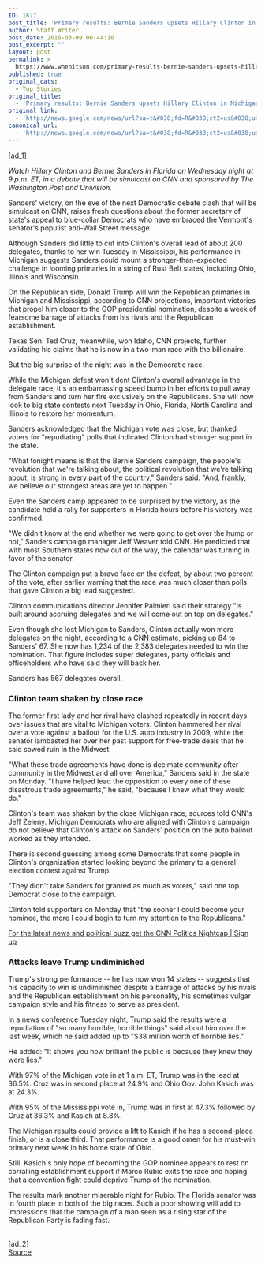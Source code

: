 ```yaml
---
ID: 1677
post_title: 'Primary results: Bernie Sanders upsets Hillary Clinton in Michigan &#8211; CNN'
author: Staff Writer
post_date: 2016-03-09 06:44:10
post_excerpt: ""
layout: post
permalink: >
  https://www.whenitson.com/primary-results-bernie-sanders-upsets-hillary-clinton-in-michigan-cnn/
published: true
original_cats:
  - Top Stories
original_title:
  - 'Primary results: Bernie Sanders upsets Hillary Clinton in Michigan - CNN'
original_link:
  - 'http://news.google.com/news/url?sa=t&#038;fd=R&#038;ct2=us&#038;usg=AFQjCNFVtw1eIGksSEZyN7Z_wP2T4C10Tw&#038;clid=c3a7d30bb8a4878e06b80cf16b898331&#038;cid=52779059828443&#038;ei=OsbfVvirDobShAHxg53QBQ&#038;url=http://www.cnn.com/2016/03/08/politics/primary-results-highlights/'
canonical_url:
  - 'http://news.google.com/news/url?sa=t&#038;fd=R&#038;ct2=us&#038;usg=AFQjCNFVtw1eIGksSEZyN7Z_wP2T4C10Tw&#038;clid=c3a7d30bb8a4878e06b80cf16b898331&#038;cid=52779059828443&#038;ei=OsbfVvirDobShAHxg53QBQ&#038;url=http://www.cnn.com/2016/03/08/politics/primary-results-highlights/'
---
```

 [ad_1]
<br><p><em>Watch Hillary Clinton and Bernie Sanders in Florida on Wednesday night at 9 p.m. ET, in a debate that will be simulcast on CNN and sponsored by The Washington Post and Univision.</em></p><p>Sanders' victory, on the eve of the next Democratic debate clash that will be simulcast on CNN, raises fresh questions about the former secretary of state's appeal to blue-collar Democrats who have embraced the Vermont's senator's populist anti-Wall Street message. </p><p>Although Sanders did little to cut into Clinton's overall lead of about 200 delegates, thanks to her win Tuesday in Mississippi, his performance in Michigan suggests Sanders could mount a stronger-than-expected challenge in looming primaries in a string of Rust Belt states, including Ohio, Illinois and Wisconsin.</p><p>On the Republican side, Donald Trump will win the Republican primaries in Michigan and Mississippi, according to CNN projections, important victories that propel him closer to the GOP presidential nomination, despite a week of fearsome barrage of attacks from his rivals and the Republican establishment.</p><p>Texas Sen. Ted Cruz, meanwhile, won Idaho, CNN projects, further validating his claims that he is now in a two-man race with the billionaire.</p><div readability="148.56703160504"><p class="zn-body__paragraph">But the big surprise of the night was in the Democratic race.</p><p class="zn-body__paragraph">While the Michigan defeat won't dent Clinton's overall advantage in the delegate race, it's an embarrassing speed bump in her efforts to pull away from Sanders and turn her fire exclusively on the Republicans. She will now look to big state contests next Tuesday in Ohio, Florida, North Carolina and Illinois to restore her momentum.</p><p class="zn-body__paragraph">Sanders acknowledged that the Michigan vote was close, but thanked voters for "repudiating" polls that indicated Clinton had stronger support in the state.</p><p class="zn-body__paragraph">"What tonight means is that the Bernie Sanders campaign, the people's revolution that we're talking about, the political revolution that we're talking about, is strong in every part of the country," Sanders said. "And, frankly, we believe our strongest areas are yet to happen."</p><p class="zn-body__paragraph">Even the Sanders camp appeared to be surprised by the victory, as the candidate held a rally for supporters in Florida hours before his victory was confirmed.</p><p class="zn-body__paragraph">"We didn't know at the end whether we were going to get over the hump or not," Sanders campaign manager Jeff Weaver told CNN. He predicted that with most Southern states now out of the way, the calendar was turning in favor of the senator.</p><p class="zn-body__paragraph">The Clinton campaign put a brave face on the defeat, by about two percent of the vote, after earlier warning that the race was much closer than polls that gave Clinton a big lead suggested.</p><p class="zn-body__paragraph">Clinton communications director Jennifer Palmieri said their strategy "is built around accruing delegates and we will come out on top on delegates."</p><p class="zn-body__paragraph">Even though she lost Michigan to Sanders, Clinton actually won more delegates on the night, according to a CNN estimate, picking up 84 to Sanders' 67. She now has 1,234 of the 2,383 delegates needed to win the nomination. That figure includes super delegates, party officials and officeholders who have said they will back her.</p><p class="zn-body__paragraph">Sanders has 567 delegates overall.</p><h3>Clinton team shaken by close race</h3><p class="zn-body__paragraph">The former first lady and her rival have clashed repeatedly in recent days over issues that are vital to Michigan voters. Clinton hammered her rival over a vote against a bailout for the U.S. auto industry in 2009, while the senator lambasted her over her past support for free-trade deals that he said sowed ruin in the Midwest.</p><p class="zn-body__paragraph">"What these trade agreements have done is decimate community after community in the Midwest and all over America," Sanders said in the state on Monday. "I have helped lead the opposition to every one of these disastrous trade agreements," he said, "because I knew what they would do."</p><p class="zn-body__paragraph">Clinton's team was shaken by the close Michigan race, sources told CNN's Jeff Zeleny. Michigan Democrats who are aligned with Clinton's campaign do not believe that Clinton's attack on Sanders' position on the auto bailout worked as they intended.</p><p class="zn-body__paragraph">There is second guessing among some Democrats that some people in Clinton's organization started looking beyond the primary to a general election contest against Trump.</p><p class="zn-body__paragraph">"They didn't take Sanders for granted as much as voters," said one top Democrat close to the campaign.</p><p class="zn-body__paragraph">Clinton told supporters on Monday that "the sooner I could become your nominee, the more I could begin to turn my attention to the Republicans."</p><p class="zn-body__paragraph"><a href="http://cnn.us11.list-manage1.com/subscribe?u=47c9040f6ff957a59bd88396e&amp;id=a4165679e3" target="_blank">For the latest news and political buzz get the CNN Politics Nightcap | Sign up</a></p><h3>Attacks leave Trump undiminished</h3><p class="zn-body__paragraph">Trump's strong performance -- he has now won 14 states -- suggests that his capacity to win is undiminished despite a barrage of attacks by his rivals and the Republican establishment on his personality, his sometimes vulgar campaign style and his fitness to serve as president.</p><p class="zn-body__paragraph">In a news conference Tuesday night, Trump said the results were a repudiation of "so many horrible, horrible things" said about him over the last week, which he said added up to "$38 million worth of horrible lies." </p><p class="zn-body__paragraph">He added: "It shows you how brilliant the public is because they knew they were lies."</p><p class="zn-body__paragraph">With 97% of the Michigan vote in at 1 a.m. ET, Trump was in the lead at 36.5%. Cruz was in second place at 24.9% and Ohio Gov. John Kasich was at 24.3%. </p><p class="zn-body__paragraph">With 95% of the Mississippi vote in, Trump was in first at 47.3% followed by Cruz at 36.3% and Kasich at 8.8%.</p><p class="zn-body__paragraph">The Michigan results could provide a lift to Kasich if he has a second-place finish, or is a close third. That performance is a good omen for his must-win primary next week in his home state of Ohio. </p><p class="zn-body__paragraph">Still, Kasich's only hope of becoming the GOP nominee appears to rest on corralling establishment support if Marco Rubio exits the race and hoping that a convention fight could deprive Trump of the nomination.</p><p class="zn-body__paragraph">The results mark another miserable night for Rubio. The Florida senator was in fourth place in both of the big races. Such a poor showing will add to impressions that the campaign of a man seen as a rising star of the Republican Party is fading fast. </p></div>
<br>[ad_2]
<br><a href="http://news.google.com/news/url?sa=t&#038;fd=R&#038;ct2=us&#038;usg=AFQjCNFVtw1eIGksSEZyN7Z_wP2T4C10Tw&#038;clid=c3a7d30bb8a4878e06b80cf16b898331&#038;cid=52779059828443&#038;ei=OsbfVvirDobShAHxg53QBQ&#038;url=http://www.cnn.com/2016/03/08/politics/primary-results-highlights/">Source </a>